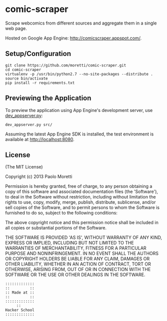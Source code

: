 # comic-scraper

Scrape webcomics from different sources and aggregate them in a single web page.

Hosted on Google App Engine: <http://comicscraper.appspot.com/>.

## Setup/Configuration

~~~~
git clone https://github.com/moretti/comic-scraper.git
cd comic-scraper
virtualenv -p /usr/bin/python2.7 --no-site-packages --distribute .
source bin/activate
pip install -r requirements.txt
~~~~

## Previewing the Application

To preview the application using App Engine's development server,
use [dev_appserver.py](http://code.google.com/appengine/docs/python/tools/devserver.html):

~~~~
dev_appserver.py src/
~~~~

Assuming the latest App Engine SDK is installed, the test environment is
available at <http://localhost:8080>.


## License 

(The MIT License)

Copyright (c) 2013 Paolo Moretti

Permission is hereby granted, free of charge, to any person obtaining
a copy of this software and associated documentation files (the
'Software'), to deal in the Software without restriction, including
without limitation the rights to use, copy, modify, merge, publish,
distribute, sublicense, and/or sell copies of the Software, and to
permit persons to whom the Software is furnished to do so, subject to
the following conditions:

The above copyright notice and this permission notice shall be
included in all copies or substantial portions of the Software.

THE SOFTWARE IS PROVIDED 'AS IS', WITHOUT WARRANTY OF ANY KIND,
EXPRESS OR IMPLIED, INCLUDING BUT NOT LIMITED TO THE WARRANTIES OF
MERCHANTABILITY, FITNESS FOR A PARTICULAR PURPOSE AND NONINFRINGEMENT.
IN NO EVENT SHALL THE AUTHORS OR COPYRIGHT HOLDERS BE LIABLE FOR ANY
CLAIM, DAMAGES OR OTHER LIABILITY, WHETHER IN AN ACTION OF CONTRACT,
TORT OR OTHERWISE, ARISING FROM, OUT OF OR IN CONNECTION WITH THE
SOFTWARE OR THE USE OR OTHER DEALINGS IN THE SOFTWARE.

~~~~
:::::::::::::
::         ::
:: Made at ::
::         ::
:::::::::::::
     ::
Hacker School
:::::::::::::
~~~~
